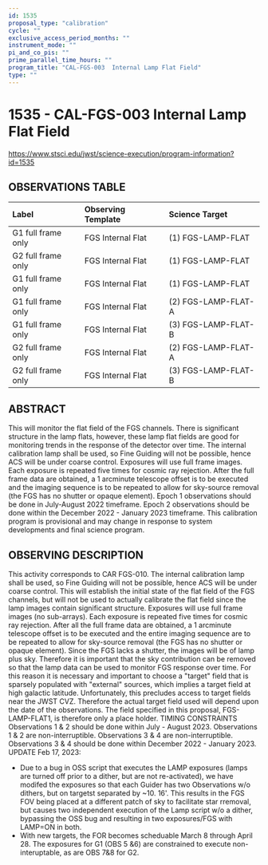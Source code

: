 ```yaml
---
id: 1535
proposal_type: "calibration"
cycle: ""
exclusive_access_period_months: ""
instrument_mode: ""
pi_and_co_pis: ""
prime_parallel_time_hours: ""
program_title: "CAL-FGS-003  Internal Lamp Flat Field"
type: ""
---
```

# 1535 - CAL-FGS-003  Internal Lamp Flat Field
https://www.stsci.edu/jwst/science-execution/program-information?id=1535
## OBSERVATIONS TABLE
| Label             | Observing Template | Science Target      |
| :---------------- | :----------------- | :------------------ |
| G1 full frame only | FGS Internal Flat  | (1) FGS-LAMP-FLAT   |
| G2 full frame only | FGS Internal Flat  | (1) FGS-LAMP-FLAT   |
| G1 full frame only | FGS Internal Flat  | (1) FGS-LAMP-FLAT   |
| G1 full frame only | FGS Internal Flat  | (2) FGS-LAMP-FLAT-A |
| G1 full frame only | FGS Internal Flat  | (3) FGS-LAMP-FLAT-B |
| G2 full frame only | FGS Internal Flat  | (2) FGS-LAMP-FLAT-A |
| G2 full frame only | FGS Internal Flat  | (3) FGS-LAMP-FLAT-B |

## ABSTRACT

This will monitor the flat field of the FGS channels. There is significant structure in the lamp flats, however, these lamp flat fields are good for monitoring trends in the response of the detector over time. The internal calibration lamp shall be used, so Fine Guiding will not be possible, hence ACS will be under coarse control. Exposures will use full frame images. Each exposure is repeated five times for cosmic ray rejection. After the full frame data are obtained, a 1 arcminute telescope offset is to be executed and the imaging sequence is to be repeated to allow for sky-source removal (the FGS has no shutter or opaque element). Epoch 1 observations should be done in July-August 2022 timeframe. Epoch 2 observations should be done within the December 2022 - January 2023 timeframe. This calibration program is provisional and may change in response to system developments and final science program.

## OBSERVING DESCRIPTION

This activity corresponds to CAR FGS-010. The internal calibration lamp shall be used, so Fine Guiding will not be possible, hence ACS will be under coarse control. This will establish the initial state of the flat field of the FGS channels, but will not be used to actually calibrate the flat field since the lamp images contain significant structure. Exposures will use full frame images (no sub-arrays). Each exposure is repeated five times for cosmic ray rejection. After all the full frame data are obtained, a 1 arcminute telescope offset is to be executed and the entire imaging sequence are to be repeated to allow for sky-source removal (the FGS has no shutter or opaque element).
Since the FGS lacks a shutter, the images will be of lamp plus sky. Therefore it is important that the sky contribution can be removed so that the lamp data can be used to monitor FGS response over time. For this reason it is necessary and important to choose a "target" field that is sparsely populated with "external" sources, which implies a target field at high galactic latitude. Unfortunately, this precludes access to target fields near the JWST CVZ. Therefore the actual target field used will depend upon the date of the observations. The field specified in this proposal, FGS-LAMP-FLAT1, is therefore only a place holder.
TIMING CONSTRAINTS
Observations 1 & 2 should be done within July - August 2023.
Observations 1 & 2 are non-interruptible.
Observations 3 & 4 are non-interruptible.
Observations 3 & 4 should be done within December 2022 - January 2023.
UPDATE Feb 17, 2023:
- Due to a bug in OSS script that executes the LAMP exposures (lamps are turned off prior to a dither, but are not re-activated), we have modifed the exposures so that each Guider has two Observations w/o dithers, but on targetst separated by ~10. 16'. This results in the FGS FOV being placed at a different patch of sky to facilitate star rremoval, but causes two independent execution of the Lamp script w/o a dither, bypassing the OSS bug and resulting in two exposures/FGS with LAMP=ON in both.
- With new targets, the FOR becomes scheduable March 8 through April 28. The exposures for G1 (OBS 5 &6) are constrained to execute non-interuptable, as are OBS 7&8 for G2.